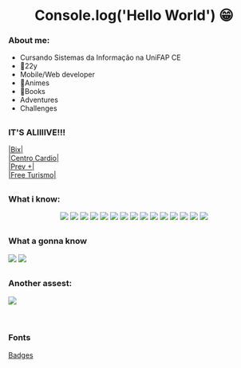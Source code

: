<h1 align="center">Console.log('Hello World') 😁
</h1>

### About me: 
 <ul>
  <li>Cursando Sistemas da Informação na UniFAP CE</li>
  <li>🥳22y </li>
  <li>Mobile/Web developer</li>
  <li>🤖Animes</li>
  <li>📕Books</li>
  <li>Adventures</li>
  <li>Challenges</li>
 </ul>

##

### IT'S ALIIIIVE!!!
  <a href="https://play.google.com/store/apps/details?id=premier.bix">|Bix|</a><br>
  <a href="https://play.google.com/store/apps/details?id=centro.centro_cardio">|Centro Cardio|</a><br>
  <a href="https://play.google.com/store/apps/details?id=com.tresit.prevmais">|Prev +|</a><br>
  <a href="https://freeturismo.netlify.app/">|Free Turismo|</a><br>
##

 ### What i know:
 <div align="center">
  <img src="https://img.shields.io/badge/HTML5-E34F26?style=for-the-badge&logo=html5&logoColor=white"/>
  <img src="https://img.shields.io/badge/CSS3-1572B6?style=for-the-badge&logo=css3&logoColor=white"/>
  <img src="https://img.shields.io/badge/Bootstrap-563D7C?style=for-the-badge&logo=bootstrap&logoColor=white"/>
  <img src="https://img.shields.io/badge/Material--UI-0081CB?style=for-the-badge&logo=material-ui&logoColor=white"/>
  <img src="https://img.shields.io/badge/Tailwind_CSS-38B2AC?style=for-the-badge&logo=tailwind-css&logoColor=white"/>
  <img src="https://img.shields.io/badge/JavaScript-F7DF1E?style=for-the-badge&logo=javascript&logoColor=black"/>
  <img src="https://img.shields.io/badge/Trello-0052CC?style=for-the-badge&logo=trello&logoColor=white"/>
  <img src="https://img.shields.io/badge/React-20232A?style=for-the-badge&logo=react&logoColor=61DAFB"/>  
  <img src="https://img.shields.io/badge/Vue.js-35495E?style=for-the-badge&logo=vuedotjs&logoColor=4FC08D"/>
  <img src="https://img.shields.io/badge/Angular-DD0031?style=for-the-badge&logo=angular&logoColor=white"/>
  <img src="https://img.shields.io/badge/MySQL-00000F?style=for-the-badge&logo=mysql&logoColor=white"/>
  <img src="https://img.shields.io/badge/Git-F05032?style=for-the-badge&logo=git&logoColor=white"/>
  <img src="https://img.shields.io/badge/Figma-F24E1E?style=for-the-badge&logo=figma&logoColor=white"/>
  <img src="https://img.shields.io/badge/Flutter-02569B?style=for-the-badge&logo=flutter&logoColor=white"/>
  <img src="https://img.shields.io/badge/React_Native-20232A?style=for-the-badge&logo=react&logoColor=61DAFB"/>
 </div>
 
##

### What a gonna know

 <div display="flex">
  <img src="https://img.shields.io/badge/TypeScript-007ACC?style=for-the-badge&logo=typescript&logoColor=white"/>
  <img src="https://img.shields.io/badge/Redux-593D88?style=for-the-badge&logo=redux&logoColor=white"/>
 </div>

##

### Another assest:

  <div>
    <img src="https://img.shields.io/badge/Notion-000000?style=for-the-badge&logo=notion&logoColor=white"/>
  </div>
                                                                                              
<br>
<br>

### Fonts
<a href="https://github.com/alexandresanlim/Badges4-README.md-Profile">Badges</a>
                                                                                                       

